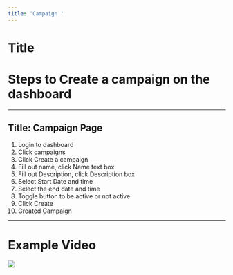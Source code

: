 ```yaml
---
title: 'Campaign '
---
```

# Title

# Steps to Create a campaign on the dashboard

---
Title: Campaign Page
---
1. Login to dashboard 
2. Click campaigns 
3. Click Create a campaign 
4. Fill out name, click Name text box 
5. Fill out Description, click Description box 
6. Select Start Date and time 
7. Select the end date and time 
8. Toggle button to be active or not active 
9. Click Create 
10. Created Campaign

---

# Example Video
[![](http://img.youtube.com/vi/-fRH7C46SkU/0.jpg)](http://www.youtube.com/watch?v=-fRH7C46SkU "Content Title")

